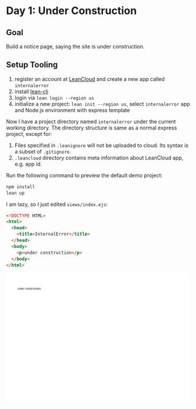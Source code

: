 # Day 1: Under Construction

## Goal

Build a notice page, saying the site is under construction.

## Setup Tooling

1. register an account at [LeanCloud] and create a new app called `internalerror`
2. install [lean-cli]
3. login via `lean login --region us`
4. initialize a new project: `lean init --region us`, select `internalerror` app and Node.js environment with express template

[LeanCloud]: https://us.leancloud.cn
[lean-cli]: https://us.leancloud.cn/docs/leanengine_cli.html

Now I have a project directory named `internalerror` under the current working directory.
The directory structure is same as a normal express project, except for:

1. Files specified in `.leanignore` will not be uploaded to cloud. Its syntax is a subset of `.gitignore`.
2. `.leancloud` directory contains meta information about LeanCloud app, e.g. app id.

Run the following command to preview the default demo project:

```sh
npm install
lean up
```

I am lazy, so I just edited `views/index.ejs`:

```html
<!DOCTYPE HTML>
<html>
  <head>
    <title>InternalError</title>
  </head>
  <body>
    <p>under construction</p>
  </body>
</html>
```

![Day 1 Site Screenshot](img/01.png)